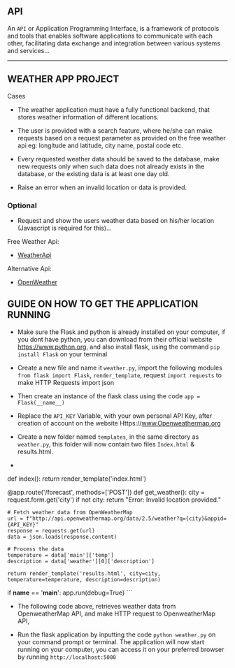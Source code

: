 ## API

An ```API``` or Application Programming Interface, is a framework of protocols and tools that enables software applications to communicate with each other, facilitating data exchange and integration between various systems and services...

------------------------------------------------------------------------------------------------------------------------------------------------------------------------------------------------

##                                                                              WEATHER APP PROJECT

Cases

- The weather application must have a fully functional backend, that stores weather information of different locations.

- The user is provided with a search feature, where he/she can make requests based on a request parameter as provided on the free weather api eg: longitude and latitude, city name, postal code etc.

- Every requested  weather data should be saved to the database, make new requests only when such data does not already exists in the database, or the existing data is at least one day old.

- Raise an error when an invalid location or data is provided.

### Optional

- Request and show the users weather data based on his/her location (Javascript is required for this)...

Free Weather Api: 

- [WeatherApi](https://www.weatherapi.com/)

Alternative Api:
- [OpenWeather](https://openweathermap.org/)

## GUIDE ON HOW TO GET THE APPLICATION RUNNING

- Make sure the Flask and python is already installed on your computer, if you dont have python, you can download from their official website https://www.python.org, and also install flask, using the command ```pip install Flask``` on your terminal

- Create a new file and name it ```weather.py```, import the following modules ```from flask import Flask```, ```render_template```, request
```import requests``` to make HTTP Requests
import json

- Then create an instance of the flask class using the code ```app = Flask(__name__)```

- Replace the ```API_KEY``` Variable, with your own personal API Key, after creation of account on the website Https://www.Openweathermap.org

- Create a new folder named `templates`, in the same directory as `weather.py`, this folder will now contain two files `Index.html` & results.html.

- ```@app.route('/')
def index():
    return render_template('index.html')

@app.route('/forecast', methods=['POST'])
def get_weather():
    city = request.form.get('city')
    if not city:
        return "Error: Invalid location provided."

    # Fetch weather data from OpenWeatherMap
    url = f"http://api.openweathermap.org/data/2.5/weather?q={city}&appid={API_KEY}"
    response = requests.get(url)
    data = json.loads(response.content)

    # Process the data
    temperature = data['main']['temp']
    description = data['weather'][0]['description']

    return render_template('results.html', city=city, temperature=temperature, description=description)

if __name__ == '__main__':
    app.run(debug=True)
    ```
- The following code above, retrieves weather data from OpenweatherMap API, and make HTTP request to OpenweatherMap API, 

- Run the flask application by inputting the code ```python weather.py``` on your command prompt or terminal. The application will now start running on your computer, you can access it on your preferred browser by running `http://localhost:5000`
